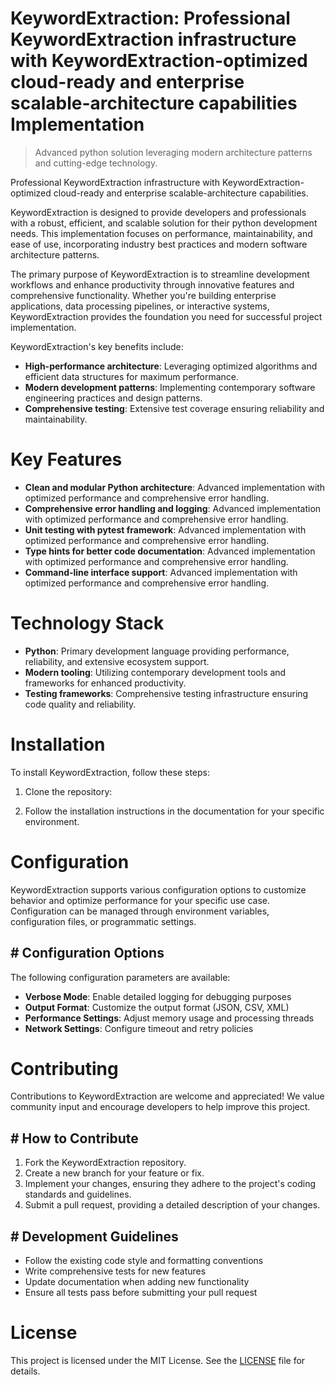 <!-- fallback_KeywordExtraction_20250824121826_26675 -->

# KeywordExtraction: Professional KeywordExtraction infrastructure with KeywordExtraction-optimized cloud-ready and enterprise scalable-architecture capabilities Implementation
> Advanced python solution leveraging modern architecture patterns and cutting-edge technology.

Professional KeywordExtraction infrastructure with KeywordExtraction-optimized cloud-ready and enterprise scalable-architecture capabilities.

KeywordExtraction is designed to provide developers and professionals with a robust, efficient, and scalable solution for their python development needs. This implementation focuses on performance, maintainability, and ease of use, incorporating industry best practices and modern software architecture patterns.

The primary purpose of KeywordExtraction is to streamline development workflows and enhance productivity through innovative features and comprehensive functionality. Whether you're building enterprise applications, data processing pipelines, or interactive systems, KeywordExtraction provides the foundation you need for successful project implementation.

KeywordExtraction's key benefits include:

* **High-performance architecture**: Leveraging optimized algorithms and efficient data structures for maximum performance.
* **Modern development patterns**: Implementing contemporary software engineering practices and design patterns.
* **Comprehensive testing**: Extensive test coverage ensuring reliability and maintainability.

# Key Features

* **Clean and modular Python architecture**: Advanced implementation with optimized performance and comprehensive error handling.
* **Comprehensive error handling and logging**: Advanced implementation with optimized performance and comprehensive error handling.
* **Unit testing with pytest framework**: Advanced implementation with optimized performance and comprehensive error handling.
* **Type hints for better code documentation**: Advanced implementation with optimized performance and comprehensive error handling.
* **Command-line interface support**: Advanced implementation with optimized performance and comprehensive error handling.

# Technology Stack

* **Python**: Primary development language providing performance, reliability, and extensive ecosystem support.
* **Modern tooling**: Utilizing contemporary development tools and frameworks for enhanced productivity.
* **Testing frameworks**: Comprehensive testing infrastructure ensuring code quality and reliability.

# Installation

To install KeywordExtraction, follow these steps:

1. Clone the repository:


2. Follow the installation instructions in the documentation for your specific environment.

# Configuration

KeywordExtraction supports various configuration options to customize behavior and optimize performance for your specific use case. Configuration can be managed through environment variables, configuration files, or programmatic settings.

## # Configuration Options

The following configuration parameters are available:

* **Verbose Mode**: Enable detailed logging for debugging purposes
* **Output Format**: Customize the output format (JSON, CSV, XML)
* **Performance Settings**: Adjust memory usage and processing threads
* **Network Settings**: Configure timeout and retry policies

# Contributing

Contributions to KeywordExtraction are welcome and appreciated! We value community input and encourage developers to help improve this project.

## # How to Contribute

1. Fork the KeywordExtraction repository.
2. Create a new branch for your feature or fix.
3. Implement your changes, ensuring they adhere to the project's coding standards and guidelines.
4. Submit a pull request, providing a detailed description of your changes.

## # Development Guidelines

* Follow the existing code style and formatting conventions
* Write comprehensive tests for new features
* Update documentation when adding new functionality
* Ensure all tests pass before submitting your pull request

# License

This project is licensed under the MIT License. See the [LICENSE](https://github.com/Jennifercruz23/KeywordExtraction/blob/main/LICENSE) file for details.
